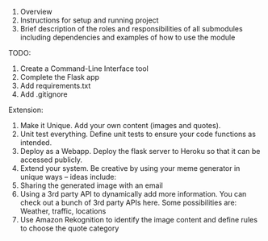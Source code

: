 1) Overview 
2) Instructions for setup and running project
3) Brief description of the roles and responsibilities of all
submodules including dependencies and examples of how to use 
the module

TODO:
1) Create a Command-Line Interface tool
2) Complete the Flask app
3) Add requirements.txt
4) Add .gitignore


Extension:
1) Make it Unique. Add your own content (images and quotes).
2) Unit test everything. Define unit tests to ensure your code functions as intended.
3) Deploy as a Webapp. Deploy the flask server to Heroku so that it can be accessed publicly.
4) Extend your system. Be creative by using your meme generator in unique ways – ideas include:
5) Sharing the generated image with an email
6) Using a 3rd party API to dynamically add more information. You can check out a bunch of 3rd party APIs here. Some possibilities are:
Weather, traffic, locations
7) Use Amazon Rekognition to identify the image content and define rules to choose the quote category